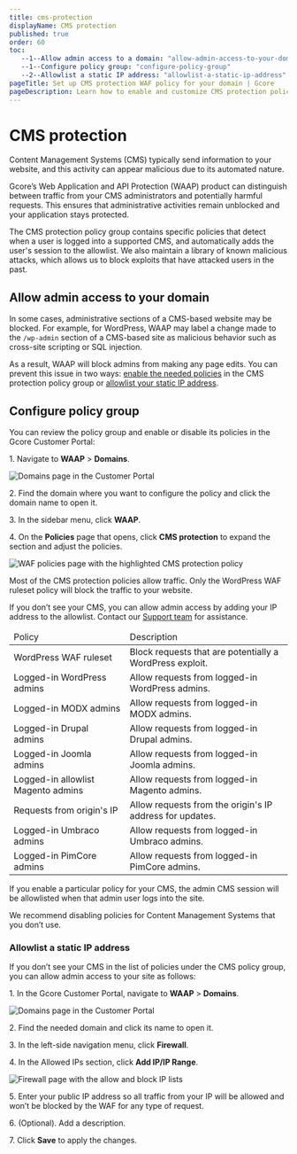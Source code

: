 ```yaml
---
title: cms-protection
displayName: CMS protection
published: true
order: 60
toc:
   --1--Allow admin access to a domain: "allow-admin-access-to-your-domain"
   --1--Configure policy group: "configure-policy-group"
   --2--Allowlist a static IP address: "allowlist-a-static-ip-address"
pageTitle: Set up CMS protection WAF policy for your domain | Gcore
pageDescription: Learn how to enable and customize CMS protection policy.
---
```

# CMS protection

Content Management Systems (CMS) typically send information to your website, and this activity can appear malicious due to its automated nature.  

Gcore’s Web Application and API Protection (WAAP) product can distinguish between traffic from your CMS administrators and potentially harmful requests. This ensures that administrative activities remain unblocked and your application stays protected.  

The CMS protection policy group contains specific policies that detect when a user is logged into a supported CMS, and automatically adds the user's session to the allowlist. We also maintain a library of known malicious attacks, which allows us to block exploits that have attacked users in the past.

## Allow admin access to your domain 

In some cases, administrative sections of a CMS-based website may be blocked. For example, for WordPress, WAAP may label a change made to the `/wp-admin` section of a CMS-based site as malicious behavior such as cross-site scripting or SQL injection.  

As a result, WAAP will block admins from making any page edits. You can prevent this issue in two ways: [enable the needed policies](https://gcore.com/docs/waap/waap-policies/cms-protection#configure-policy-group) in the CMS protection policy group or [allowlist your static IP address](https://gcore.com/docs/waap/waap-policies/cms-protection#allowlist-a-static-ip-address). 

## Configure policy group 

You can review the policy group and enable or disable its policies in the Gcore Customer Portal: 

1\. Navigate to **WAAP** > **Domains**. 

<img src="https://assets.gcore.pro/docs/waap/waap-policies/anti-automation-bot-protection/domains-page.png" alt="Domains page in the Customer Portal">

2\. Find the domain where you want to configure the policy and click the domain name to open it.  

3\. In the sidebar menu, click **WAAP**. 

4\. On the **Policies** page that opens, click **CMS protection** to expand the section and adjust the policies. 

<img src="https://assets.gcore.pro/docs/waap/waap-policies/cms-protection/cms-protection.png" alt="WAF policies page with the highlighted CMS protection policy">

<alert-element type="info" title="Info">

Most of the CMS protection policies allow traffic. Only the WordPress WAF ruleset policy will block the traffic to your website. 

</alert-element>

If you don’t see your CMS, you can allow admin access by adding your IP address to the allowlist. Contact our [Support team](mailto:support@gcore.com) for assistance.

<table>
<thead>
<tr>
<td style="text-align: left">Policy</td>
<td style="text-align: left">Description</td>
</tr>
</thead>
<tbody>
<tr>
<td style="text-align: left">WordPress WAF ruleset</td>
<td style="text-align: left">Block requests that are potentially a WordPress exploit.</td>
</tr>
<tr>
<td style="text-align: left">Logged-in WordPress admins</td>
<td style="text-align: left">Allow requests from logged-in WordPress admins.</td>
</tr>
<tr>
<td style="text-align: left">Logged-in MODX admins</td>
<td style="text-align: left">Allow requests from logged-in MODX admins.</td>
</tr>
<tr>
<td style="text-align: left">Logged-in Drupal admins</td>
<td style="text-align: left">Allow requests from logged-in Drupal admins.</td>
</tr>
<tr>
<td style="text-align: left">Logged-in Joomla admins</td>
<td style="text-align: left">Allow requests from logged-in Joomla admins.</td>
</tr>
<tr>
<td style="text-align: left">Logged-in allowlist Magento admins</td>
<td style="text-align: left">Allow requests from logged-in Magento admins.</td>
</tr>
<tr>
<td style="text-align: left">Requests from origin's IP</td>
<td style="text-align: left">Allow requests from the origin's IP address for updates. </td>
</tr>
<tr>
<td style="text-align: left">Logged-in Umbraco admins</td>
<td style="text-align: left">Allow requests from logged-in Umbraco admins.</td>
</tr>
<tr>
<td style="text-align: left">Logged-in PimCore admins</td>
<td style="text-align: left">Allow requests from logged-in PimCore admins.</td>
</tr>
</tbody>
</table>

If you enable a particular policy for your CMS, the admin CMS session will be allowlisted when that admin user logs into the site. 

<alert-element type="info" title="Tip">

We recommend disabling policies for Content Management Systems that you don’t use. 

</alert-element>

### Allowlist a static IP address 

If you don’t see your CMS in the list of policies under the CMS policy group, you can allow admin access to your site as follows: 

1\. In the Gcore Customer Portal, navigate to **WAAP** > **Domains**. 

<img src="https://assets.gcore.pro/docs/waap/waap-policies/anti-automation-bot-protection/domains-page.png" alt="Domains page in the Customer Portal">

2\. Find the needed domain and click its name to open it.  

3\. In the left-side navigation menu, click **Firewall**. 

4\. In the Allowed IPs section, click **Add IP/IP Range**. 

<img src="https://assets.gcore.pro/docs/waap/waap-policies/cms-protection/firewall-page.png" alt="Firewall page with the allow and block IP lists">

5\. Enter your public IP address so all traffic from your IP will be allowed and won’t be blocked by the WAF for any type of request. 

6\. (Optional). Add a description. 

7\. Click **Save** to apply the changes.

